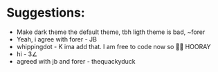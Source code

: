 # Suggestions:

- Make dark theme the default theme, tbh ligth theme is bad, ~forer
- Yeah, i agree with forer - JB
- whippingdot - K ima add that. I am free to code now so 🎉🎉 HOORAY
- hi - 3∠
- agreed with jb and forer - thequackyduck

